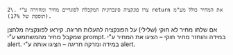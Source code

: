 ```
2\. צרו פונקציה סינכרונית המקבלת לסוגריים מחיר ומחזירה ע"י return את המחיר כולל מע"מ (תוספת של 17%).
```

אם שלחו מחיר לא חוקי (שלילי) על הפונקציה להעלות חריגה. קיראו לפונקציה מלחצן שמקבל מחיר מהמשתמש ע"י prompt. במידה והוחזר מחיר חוקי – הציגו את המחיר ע"י alert. במידה ונזרקה חריגה – הציגו אותה ע"י alert.
